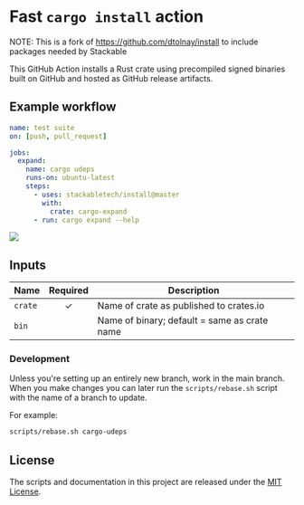 # Fast `cargo install` action

NOTE: This is a fork of https://github.com/dtolnay/install to include packages needed by Stackable 

This GitHub Action installs a Rust crate using precompiled signed binaries built
on GitHub and hosted as GitHub release artifacts.

## Example workflow

```yaml
name: test suite
on: [push, pull_request]

jobs:
  expand:
    name: cargo udeps
    runs-on: ubuntu-latest
    steps:
      - uses: stackabletech/install@master
        with:
          crate: cargo-expand
      - run: cargo expand --help
```

<img src="https://user-images.githubusercontent.com/1940490/136493915-2c3c6a6b-620c-46e1-be4b-3c96856ccd12.png">

## Inputs

| Name    | Required | Description                                  |
| ------- | :------: | -------------------------------------------- |
| `crate` | ✓        | Name of crate as published to crates.io      |
| `bin`   |          | Name of binary; default = same as crate name |
       
### Development

Unless you're setting up an entirely new branch, work in the main branch.
When you make changes you can later run the `scripts/rebase.sh` script with the name of a branch to update.

For example:
```bash
scripts/rebase.sh cargo-udeps
```

## License

The scripts and documentation in this project are released under the [MIT
License].

[MIT License]: LICENSE
